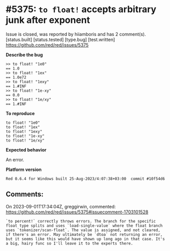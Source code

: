 
#5375: `to float!` accepts arbitrary junk after exponent
================================================================================
Issue is closed, was reported by hiiamboris and has 2 comment(s).
[status.built] [status.tested] [type.bug] [test.written]
<https://github.com/red/red/issues/5375>

**Describe the bug**
```
>> to float! "1e0"
== 1.0
>> to float! "1ex"
== 1.0e72
>> to float! "1exy"
== 1.#INF
>> to float! "1e-xy"
== 0.0
>> to float! "1e/xy"
== 1.#INF
```

**To reproduce**
```
to float! "1e0"
to float! "1ex"
to float! "1exy"
to float! "1e-xy"
to float! "1e/xy"
```

**Expected behavior**

An error.

**Platform version**

`Red 0.6.4 for Windows built 25-Aug-2023/4:07:38+03:00  commit #10f54d6`


Comments:
--------------------------------------------------------------------------------

On 2023-09-01T17:34:04Z, greggirwin, commented:
<https://github.com/red/red/issues/5375#issuecomment-1703101528>

    `to percent!` correctly throws errors. The branch for the specific float type splits and uses `load-single-value` where the float branch uses `tokenizer/scan-float`. The value is assigned, and not cleared, if there's an error. May ultimately be `dtoa` not returning an error, but it seems like this would have shown up long ago in that case. It's a big, hairy func so I'll leave it to the experts there. 

